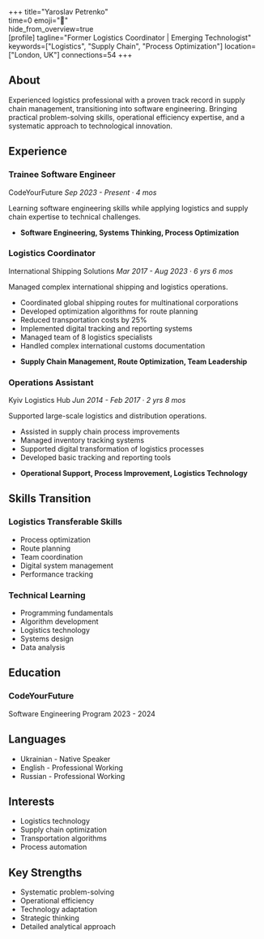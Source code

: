 +++ 
title="Yaroslav Petrenko"  
time=0 
emoji="👤"  
hide_from_overview=true  
[profile] 
tagline="Former Logistics Coordinator | Emerging Technologist" 
keywords=["Logistics", "Supply Chain", "Process Optimization"] 
location=["London, UK"] 
connections=54 
+++

## About

Experienced logistics professional with a proven track record in supply chain management, transitioning into software engineering. Bringing practical problem-solving skills, operational efficiency expertise, and a systematic approach to technological innovation.

## Experience

### Trainee Software Engineer

CodeYourFuture
_Sep 2023 - Present · 4 mos_

Learning software engineering skills while applying logistics and supply chain expertise to technical challenges.

- **Software Engineering, Systems Thinking, Process Optimization**

### Logistics Coordinator

International Shipping Solutions
_Mar 2017 - Aug 2023 · 6 yrs 6 mos_

Managed complex international shipping and logistics operations.

- Coordinated global shipping routes for multinational corporations
- Developed optimization algorithms for route planning
- Reduced transportation costs by 25%
- Implemented digital tracking and reporting systems
- Managed team of 8 logistics specialists
- Handled complex international customs documentation

* **Supply Chain Management, Route Optimization, Team Leadership**

### Operations Assistant

Kyiv Logistics Hub
_Jun 2014 - Feb 2017 · 2 yrs 8 mos_

Supported large-scale logistics and distribution operations.

- Assisted in supply chain process improvements
- Managed inventory tracking systems
- Supported digital transformation of logistics processes
- Developed basic tracking and reporting tools

* **Operational Support, Process Improvement, Logistics Technology**

## Skills Transition

### Logistics Transferable Skills

- Process optimization
- Route planning
- Team coordination
- Digital system management
- Performance tracking

### Technical Learning

- Programming fundamentals
- Algorithm development
- Logistics technology
- Systems design
- Data analysis

## Education

### CodeYourFuture

Software Engineering Program
2023 - 2024

## Languages

- Ukrainian - Native Speaker
- English - Professional Working
- Russian - Professional Working

## Interests

- Logistics technology
- Supply chain optimization
- Transportation algorithms
- Process automation

## Key Strengths

- Systematic problem-solving
- Operational efficiency
- Technology adaptation
- Strategic thinking
- Detailed analytical approach
